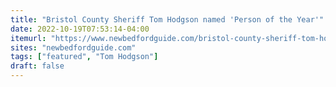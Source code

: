 ```yaml
---
title: "Bristol County Sheriff Tom Hodgson named 'Person of the Year'"
date: 2022-10-19T07:53:14-04:00
itemurl: "https://www.newbedfordguide.com/bristol-county-sheriff-tom-hodgson-named-person-of-the-year/2022/10/18"
sites: "newbedfordguide.com"
tags: ["featured", "Tom Hodgson"]
draft: false
---
```



